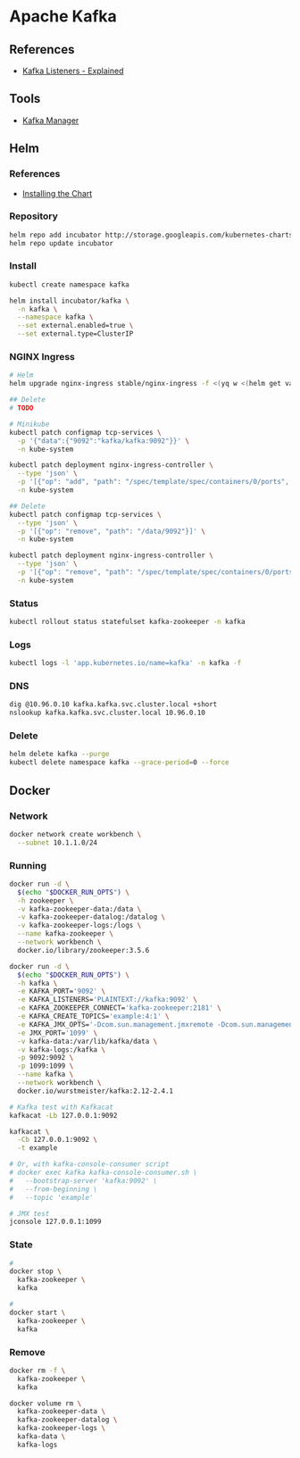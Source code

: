 # Apache Kafka

<!--
https://app.pluralsight.com/library/courses/securing-kafka-cluster/table-of-contents

https://www.linkedin.com/learning/search?entityType=COURSE&keywords=kafka

https://app.pluralsight.com/library/courses/apache-kafka-getting-started/table-of-contents

https://app.pluralsight.com/library/courses/spark-kafka-cassandra-applying-lambda-architecture/table-of-contents

https://app.pluralsight.com/library/courses/building-enterprise-distributed-online-analytics-platform/table-of-contents

https://app.pluralsight.com/paths/skills/handling-streaming-data-with-messaging-systems

https://app.pluralsight.com/library/courses/designing-event-driven-applications-apache-kafka-ecosystem/table-of-contents
https://app.pluralsight.com/library/courses/kafka-build-deploy-monitor-real-world-application/table-of-contents

https://app.pluralsight.com/library/courses/processing-streaming-data-apache-spark-structured-streaming/table-of-contents
https://app.pluralsight.com/library/courses/spring-integration-channel-adapters-external-systems/table-of-contents
https://app.pluralsight.com/library/courses/storing-managing-data-redis-apache-kafka-heroku/table-of-contents
https://app.pluralsight.com/library/courses/implementing-event-log-kafka/table-of-contents
https://app.pluralsight.com/library/courses/enforcing-data-contracts-kafka-schema-registry/table-of-contents
https://app.pluralsight.com/library/courses/deploying-kafka-cluster/table-of-contents

How do Kafka ACLs works? https://www.youtube.com/watch?v=4pj6Ewaf7N8

https://medium.com/@sathishjayaram/batch-processing-of-multi-partitioned-kafka-topics-using-spark-with-example-b686676d33f1
https://www.slideshare.net/KaiWaehner/apache-kafka-open-source-ecosystem-for-machine-learning-at-extreme-scale-apachecon-montreal-sept-2018
https://www.confluent.io/blog/using-apache-kafka-drive-cutting-edge-machine-learning
https://www.confluent.io/blog/build-deploy-scalable-machine-learning-production-apache-kafka/
https://medium.com/@stephane.maarek/how-to-use-apache-kafka-to-transform-a-batch-pipeline-into-a-real-time-one-831b48a6ad85
https://github.com/kaiwaehner/kafka-streams-machine-learning-examples
-->

## References

- [Kafka Listeners - Explained](https://rmoff.net/2018/08/02/kafka-listeners-explained/)

## Tools

- [Kafka Manager](/kafka-manager.md)

## Helm

### References

- [Installing the Chart](https://github.com/helm/charts/tree/master/incubator/kafka#installing-the-chart)

### Repository

```sh
helm repo add incubator http://storage.googleapis.com/kubernetes-charts-incubator
helm repo update incubator
```

### Install

```sh
kubectl create namespace kafka
```

```sh
helm install incubator/kafka \
  -n kafka \
  --namespace kafka \
  --set external.enabled=true \
  --set external.type=ClusterIP
```

### NGINX Ingress

```sh
# Helm
helm upgrade nginx-ingress stable/nginx-ingress -f <(yq w <(helm get values nginx-ingress) tcp.9092 kafka/kafka:9092)

## Delete
# TODO

# Minikube
kubectl patch configmap tcp-services \
  -p '{"data":{"9092":"kafka/kafka:9092"}}' \
  -n kube-system

kubectl patch deployment nginx-ingress-controller \
  --type 'json' \
  -p '[{"op": "add", "path": "/spec/template/spec/containers/0/ports", "value": [{"hostPort": 9092, "containerPort": 9092}]}]' \
  -n kube-system

## Delete
kubectl patch configmap tcp-services \
  --type 'json' \
  -p '[{"op": "remove", "path": "/data/9092"}]' \
  -n kube-system

kubectl patch deployment nginx-ingress-controller \
  --type 'json' \
  -p '[{"op": "remove", "path": "/spec/template/spec/containers/0/ports", "value": [{"hostPort": 9092, "containerPort": 9092}]}]' \
  -n kube-system
```

### Status

```sh
kubectl rollout status statefulset kafka-zookeeper -n kafka
```

### Logs

```sh
kubectl logs -l 'app.kubernetes.io/name=kafka' -n kafka -f
```

### DNS

```sh
dig @10.96.0.10 kafka.kafka.svc.cluster.local +short
nslookup kafka.kafka.svc.cluster.local 10.96.0.10
```

### Delete

```sh
helm delete kafka --purge
kubectl delete namespace kafka --grace-period=0 --force
```

## Docker

### Network

```sh
docker network create workbench \
  --subnet 10.1.1.0/24
```

### Running

```sh
docker run -d \
  $(echo "$DOCKER_RUN_OPTS") \
  -h zookeeper \
  -v kafka-zookeeper-data:/data \
  -v kafka-zookeeper-datalog:/datalog \
  -v kafka-zookeeper-logs:/logs \
  --name kafka-zookeeper \
  --network workbench \
  docker.io/library/zookeeper:3.5.6
```

```sh
docker run -d \
  $(echo "$DOCKER_RUN_OPTS") \
  -h kafka \
  -e KAFKA_PORT='9092' \
  -e KAFKA_LISTENERS='PLAINTEXT://kafka:9092' \
  -e KAFKA_ZOOKEEPER_CONNECT='kafka-zookeeper:2181' \
  -e KAFKA_CREATE_TOPICS='example:4:1' \
  -e KAFKA_JMX_OPTS='-Dcom.sun.management.jmxremote -Dcom.sun.management.jmxremote.authenticate=false -Dcom.sun.management.jmxremote.ssl=false -Djava.rmi.server.hostname=127.0.0.1 -Dcom.sun.management.jmxremote.rmi.port=1099' \
  -e JMX_PORT='1099' \
  -v kafka-data:/var/lib/kafka/data \
  -v kafka-logs:/kafka \
  -p 9092:9092 \
  -p 1099:1099 \
  --name kafka \
  --network workbench \
  docker.io/wurstmeister/kafka:2.12-2.4.1
```

```sh
# Kafka test with Kafkacat
kafkacat -Lb 127.0.0.1:9092

kafkacat \
  -Cb 127.0.0.1:9092 \
  -t example

# Or, with kafka-console-consumer script
# docker exec kafka kafka-console-consumer.sh \
#   --bootstrap-server 'kafka:9092' \
#   --from-beginning \
#   --topic 'example'

# JMX test
jconsole 127.0.0.1:1099
```

### State

```sh
#
docker stop \
  kafka-zookeeper \
  kafka

#
docker start \
  kafka-zookeeper \
  kafka
```

### Remove

```sh
docker rm -f \
  kafka-zookeeper \
  kafka

docker volume rm \
  kafka-zookeeper-data \
  kafka-zookeeper-datalog \
  kafka-zookeeper-logs \
  kafka-data \
  kafka-logs
```
